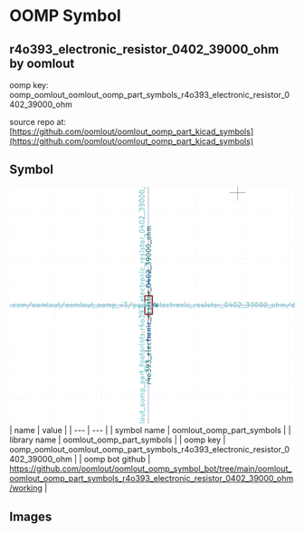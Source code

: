 # OOMP Symbol  
## r4o393_electronic_resistor_0402_39000_ohm  by oomlout  
  
oomp key: oomp_oomlout_oomlout_oomp_part_symbols_r4o393_electronic_resistor_0402_39000_ohm  
  
source repo at: [https://github.com/oomlout/oomlout_oomp_part_kicad_symbols](https://github.com/oomlout/oomlout_oomp_part_kicad_symbols)  
## Symbol  
  
[![working.png](working_600.png)](working.png)  
| name | value | 
| --- | --- | 
| symbol name | oomlout_oomp_part_symbols | 
| library name | oomlout_oomp_part_symbols | 
| oomp key | oomp_oomlout_oomlout_oomp_part_symbols_r4o393_electronic_resistor_0402_39000_ohm | 
| oomp bot github | https://github.com/oomlout/oomlout_oomp_symbol_bot/tree/main/oomlout_oomlout_oomp_part_symbols_r4o393_electronic_resistor_0402_39000_ohm/working | 
## Images  
